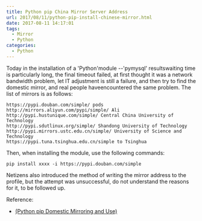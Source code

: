 ```yaml
---
title: Python pip China Mirror Server Address
url: 2017/08/11/python-pip-install-chinese-mirror.html
date: 2017-08-11 14:17:01
tags:
  - Mirror
  - Python
categories:
  - Python
---
```


Today in the installation of a 'Python'module --'pymysql' resultswaiting time is particularly long, the final timeout failed, at first thought it was a network bandwidth problem, let IT adjustment is still a failure, and then try to find the domestic mirror, and real people haveencountered the same problem. The list of mirrors is as follows:

```
https://pypi.douban.com/simple/ pods
http://mirrors.aliyun.com/pypi/simple/ Ali
http://pypi.hustunique.com/simple/ Central China University of Technology
http://pypi.sdutlinux.org/simple/ Shandong University of Technology
http://pypi.mirrors.ustc.edu.cn/simple/ University of Science and Technology
https://pypi.tuna.tsinghua.edu.cn/simple to Tsinghua
```

<!--more-->

Then, when installing the module, use the following commands:

```
pip install xxxx -i https://pypi.douban.com/simple
```

Netizens also introduced the method of writing the mirror address to the profile, but the attempt was unsuccessful, do not understand the reasons for it, to be followed up.

Reference:

- [(Python pip Domestic Mirroring and Use)](http://blog.csdn.net/testcs_dn/article/details/54374849)


